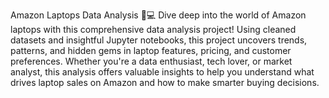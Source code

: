 Amazon Laptops Data Analysis 🚀💻
Dive deep into the world of Amazon laptops with this comprehensive data analysis project!
Using cleaned datasets and insightful Jupyter notebooks, this project uncovers trends, patterns, and hidden gems in laptop features, pricing, and customer preferences.
Whether you're a data enthusiast, tech lover, or market analyst, this analysis offers valuable insights to help you understand what drives laptop sales on Amazon and how to make smarter buying decisions.


